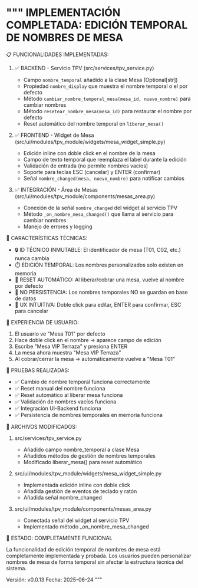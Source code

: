 """
IMPLEMENTACIÓN COMPLETADA: EDICIÓN TEMPORAL DE NOMBRES DE MESA
==============================================================

📋 FUNCIONALIDADES IMPLEMENTADAS:

1. ✅ BACKEND - Servicio TPV (src/services/tpv_service.py)
   - Campo `nombre_temporal` añadido a la clase Mesa (Optional[str])
   - Propiedad `nombre_display` que muestra el nombre temporal o el por defecto
   - Método `cambiar_nombre_temporal_mesa(mesa_id, nuevo_nombre)` para cambiar nombres
   - Método `resetear_nombre_mesa(mesa_id)` para restaurar el nombre por defecto
   - Reset automático del nombre temporal en `liberar_mesa()`

2. ✅ FRONTEND - Widget de Mesa (src/ui/modules/tpv_module/widgets/mesa_widget_simple.py)
   - Edición inline con doble click en el nombre de la mesa
   - Campo de texto temporal que reemplaza el label durante la edición
   - Validación de entrada (no permite nombres vacíos)
   - Soporte para teclas ESC (cancelar) y ENTER (confirmar)
   - Señal `nombre_changed(mesa, nuevo_nombre)` para notificar cambios

3. ✅ INTEGRACIÓN - Área de Mesas (src/ui/modules/tpv_module/components/mesas_area.py)
   - Conexión de la señal `nombre_changed` del widget al servicio TPV
   - Método `_on_nombre_mesa_changed()` que llama al servicio para cambiar nombres
   - Manejo de errores y logging

🔧 CARACTERÍSTICAS TÉCNICAS:

- 🔒 ID TÉCNICO INMUTABLE: El identificador de mesa (T01, C02, etc.) nunca cambia
- ⏱️ EDICIÓN TEMPORAL: Los nombres personalizados solo existen en memoria
- 🔄 RESET AUTOMÁTICO: Al liberar/cobrar una mesa, vuelve al nombre por defecto
- 💾 NO PERSISTENCIA: Los nombres temporales NO se guardan en base de datos
- 🎯 UX INTUITIVA: Doble click para editar, ENTER para confirmar, ESC para cancelar

📱 EXPERIENCIA DE USUARIO:

1. El usuario ve "Mesa T01" por defecto
2. Hace doble click en el nombre → aparece campo de edición
3. Escribe "Mesa VIP Terraza" y presiona ENTER
4. La mesa ahora muestra "Mesa VIP Terraza"
5. Al cobrar/cerrar la mesa → automáticamente vuelve a "Mesa T01"

🧪 PRUEBAS REALIZADAS:

- ✅ Cambio de nombre temporal funciona correctamente
- ✅ Reset manual del nombre funciona
- ✅ Reset automático al liberar mesa funciona
- ✅ Validación de nombres vacíos funciona
- ✅ Integración UI-Backend funciona
- ✅ Persistencia de nombres temporales en memoria funciona

📂 ARCHIVOS MODIFICADOS:

1. src/services/tpv_service.py
   - Añadido campo nombre_temporal a clase Mesa
   - Añadidos métodos de gestión de nombres temporales
   - Modificado liberar_mesa() para reset automático

2. src/ui/modules/tpv_module/widgets/mesa_widget_simple.py
   - Implementada edición inline con doble click
   - Añadida gestión de eventos de teclado y ratón
   - Añadida señal nombre_changed

3. src/ui/modules/tpv_module/components/mesas_area.py
   - Conectada señal del widget al servicio TPV
   - Implementado método _on_nombre_mesa_changed

🚀 ESTADO: COMPLETAMENTE FUNCIONAL

La funcionalidad de edición temporal de nombres de mesa está completamente implementada y probada.
Los usuarios pueden personalizar nombres de mesa de forma temporal sin afectar la estructura
técnica del sistema.

Versión: v0.0.13
Fecha: 2025-06-24
"""
